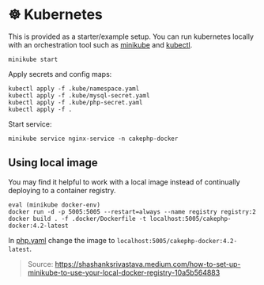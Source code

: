 # &#x2638; Kubernetes

This is provided as a starter/example setup. You can run kubernetes locally with an orchestration tool such as
[minikube](https://minikube.sigs.k8s.io/docs/) and [kubectl](https://kubernetes.io/docs/tasks/tools/).

```console
minikube start
```

Apply secrets and config maps:

```console
kubectl apply -f .kube/namespace.yaml
kubectl apply -f .kube/mysql-secret.yaml
kubectl apply -f .kube/php-secret.yaml
kubectl apply -f .
```

Start service:

```console
minikube service nginx-service -n cakephp-docker
```

## Using local image

You may find it helpful to work with a local image instead of continually deploying to a container registry.

```console
eval (minikube docker-env)
docker run -d -p 5005:5005 --restart=always --name registry registry:2
docker build . -f .docker/Dockerfile -t localhost:5005/cakephp-docker:4.2-latest
```

In [php.yaml](php.yaml) change the image to `localhost:5005/cakephp-docker:4.2-latest`.

> Source: https://shashanksrivastava.medium.com/how-to-set-up-minikube-to-use-your-local-docker-registry-10a5b564883
